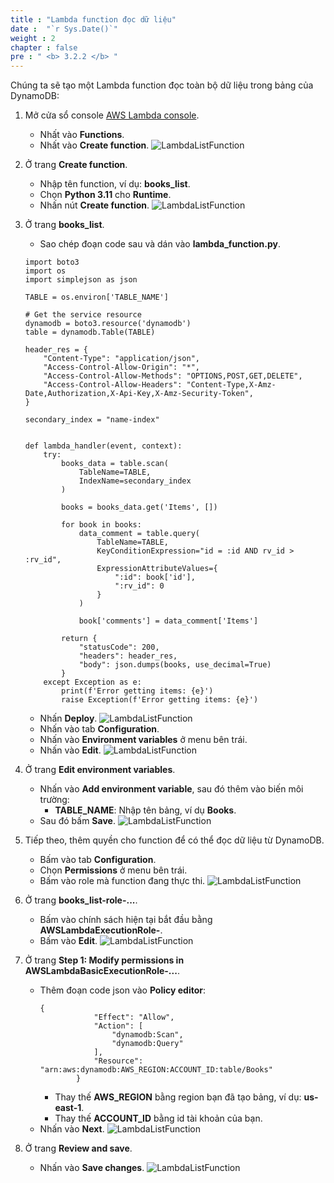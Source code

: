 ```yaml
---
title : "Lambda function đọc dữ liệu"
date :  "`r Sys.Date()`" 
weight : 2
chapter : false
pre : " <b> 3.2.2 </b> "
---
```

Chúng ta sẽ tạo một Lambda function đọc toàn bộ dữ liệu trong bảng của DynamoDB:

1. Mở cửa sổ console [AWS Lambda console](https://ap-southeast-2.console.aws.amazon.com/lambda/home?region=ap-southeast-2#/functions).
    - Nhất vào **Functions**.
    - Nhất vào **Create function**.
![LambdaListFunction](/000079-Book-store-Book-store-front-end-code-calling-API-Gateway/images/temp/1/33.png?width=90pc)

2. Ở trang **Create function**.
    - Nhập tên function, ví dụ: **books_list**.
    - Chọn **Python 3.11** cho **Runtime**.
    - Nhấn nút **Create function**.
![LambdaListFunction](/000079-Book-store-Book-store-front-end-code-calling-API-Gateway/images/temp/1/34.png?width=90pc)

3. Ở trang **books_list**.
    - Sao chép đoạn code sau và dán vào **lambda_function.py**.
    ```
    import boto3
    import os
    import simplejson as json

    TABLE = os.environ['TABLE_NAME']

    # Get the service resource
    dynamodb = boto3.resource('dynamodb')
    table = dynamodb.Table(TABLE)

    header_res = {
        "Content-Type": "application/json",
        "Access-Control-Allow-Origin": "*",
        "Access-Control-Allow-Methods": "OPTIONS,POST,GET,DELETE",
        "Access-Control-Allow-Headers": "Content-Type,X-Amz-Date,Authorization,X-Api-Key,X-Amz-Security-Token",
    }

    secondary_index = "name-index"


    def lambda_handler(event, context):
        try:
            books_data = table.scan(
                TableName=TABLE,
                IndexName=secondary_index
            )

            books = books_data.get('Items', [])

            for book in books:
                data_comment = table.query(
                    TableName=TABLE,
                    KeyConditionExpression="id = :id AND rv_id > :rv_id",
                    ExpressionAttributeValues={
                        ":id": book['id'],
                        ":rv_id": 0
                    }
                )

                book['comments'] = data_comment['Items']

            return {
                "statusCode": 200,
                "headers": header_res,
                "body": json.dumps(books, use_decimal=True)
            }
        except Exception as e:
            print(f'Error getting items: {e}')
            raise Exception(f'Error getting items: {e}')
    ```
    - Nhấn **Deploy**.
  ![LambdaListFunction](/000079-Book-store-Book-store-front-end-code-calling-API-Gateway/images/temp/1/35.png?width=90pc)
    - Nhấn vào tab **Configuration**.
    - Nhấn vào **Environment variables** ở menu bên trái.
    - Nhấn vào **Edit**.
  ![LambdaListFunction](/000079-Book-store-Book-store-front-end-code-calling-API-Gateway/images/temp/1/36.png?width=90pc)

4. Ở trang **Edit environment variables**.
    - Nhấn vào **Add environment variable**, sau đó thêm vào biến môi trường:
      - **TABLE_NAME**: Nhập tên bảng, ví dụ **Books**.
    - Sau đó bấm **Save**.
![LambdaListFunction](/000079-Book-store-Book-store-front-end-code-calling-API-Gateway/images/temp/1/37.png?width=90pc)

5. Tiếp theo, thêm quyền cho function để có thể đọc dữ liệu từ DynamoDB.
    - Bấm vào tab **Configuration**.
    - Chọn **Permissions** ở menu bên trái.
    - Bấm vào role mà function đang thực thi.
  ![LambdaListFunction](/000079-Book-store-Book-store-front-end-code-calling-API-Gateway/images/temp/1/38.png?width=90pc)

6. Ở trang **books_list-role-...**.
    - Bấm vào chính sách hiện tại bắt đầu bằng **AWSLambdaExecutionRole-**.
    - Bấm vào **Edit**.
![LambdaListFunction](/000079-Book-store-Book-store-front-end-code-calling-API-Gateway/images/temp/1/39.png?width=90pc) 

7. Ở trang **Step 1: Modify permissions in AWSLambdaBasicExecutionRole-...**.
    - Thêm đoạn code json vào **Policy editor**:
      ```
      {
                  "Effect": "Allow",
                  "Action": [
                      "dynamodb:Scan",
                      "dynamodb:Query"
                  ],
                  "Resource": "arn:aws:dynamodb:AWS_REGION:ACCOUNT_ID:table/Books"
              }
      ```
      - Thay thế **AWS_REGION** bằng region bạn đã tạo bảng, ví dụ: **us-east-1**.
      - Thay thế **ACCOUNT_ID** bằng id tài khoản của bạn.
    - Nhấn vào **Next**.
![LambdaListFunction](/000079-Book-store-Book-store-front-end-code-calling-API-Gateway/images/temp/1/40.png?width=90pc)

8. Ở trang **Review and save**.
    - Nhấn vào **Save changes**.
![LambdaListFunction](/000079-Book-store-Book-store-front-end-code-calling-API-Gateway/images/temp/1/41.png?width=90pc)